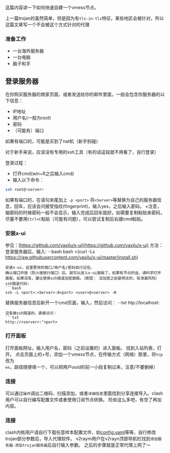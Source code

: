 这篇内容讲一下如何快速自建一个vmess节点。

上一篇trojan的虽然简单，但是因为有`tls-in-tls`特征，某些地区会被针对，所以这篇文章写一个不会被这个方式针对的代理

### 准备工作
* 一台海外服务器
* 一台电脑
*  脑子和手

## 登录服务器
在你购买服务器的商家页面，或者发送给你的邮件里面，一般会包含你服务器的以下信息：
* IP地址
* 用户名(一般为root)
* 密码
* （可能有）端口

如果有端口的，可能是买到了nat机（新手别碰）

对于新手来说，应该没有专用的ssh工具（有的话这段就不用看了，自行登录）

登录过程：

- 打开cmd(win+R之后输入cmd)
- 输入以下命令：
```bash
ssh root@<server>
```
如果有端口的，在语句末尾加上 `-p <port>`
将`<Server>`等替换为自己的服务器信息，回车，应该会问接受指纹(fingerprint)，输入yes，之后输入密码。
×注意，输密码的时候密码一般不会显示，输入完成后回车就好。如需要复制粘贴来密码，尽量不要用`Ctrl+C`粘贴（可能有问题），可以尝试复制后右键cmd粘贴。

### 安装x-ui
参见：[https://github.com/vaxilu/x-ui](https://github.com/vaxilu/x-ui)
方法：
登录服务器后，输入:
···bash
bash <(curl -Ls https://raw.githubusercontent.com/vaxilu/x-ui/master/install.sh)
```
安装x-ui，这里更改的端口/用户名/密码自行记住。
确认端口开放（防火墙放行端口）后，就可以进入x-ui面板了。如果有节点的话，请科学打开面板，如果没有，建议使用ssh隧道加密面板。（原因： 没加密之前是明文的，有泄漏风险）
ssh隧道代码:
```bash
ssh -L <port>:<Server>:8<port> <user>@<server> -N
```
替换服务器信息后新开一个cmd页面，输入，然后访问：
···txt
htp://localhost:<port>
```
没有做ssh隧道的，直接访问：
```txt
http://<server>:"<port>
```

### 打开面板
打开面板网址，输入用户名，密码（之前设置的）进入面板。
找到入站列表，打开。
点击页面上的+号，添加一个vmess节点，在传输方式（网络）那里，将`tcp`改为`ws`，路径随便填一个，可以把用户uuid的前一小段复制过来，注意/不要删掉）

### 连接
可以通过`操作`调出二维码，扫描添加，或者`详细信息`里面找到分享连接导入。clash用户可以自行编写配置文件或者使用订阅节点转换。
险些这么多吧，有空了再加内容。

### 连接
clash内核用户请自行下载任意样本配置文件，如[config.yaml](https://github.com/MetaCubeX/mihomo/blob/Meta/docs/config.yaml)等等，自行修改trojan部分参数后，导入代理软件。
v2raym用户在v2rayn顶部导航栏找到`添加服务器-添加trojan服务器`后自行输入参数。
之后的步骤就是正常代理上网了～